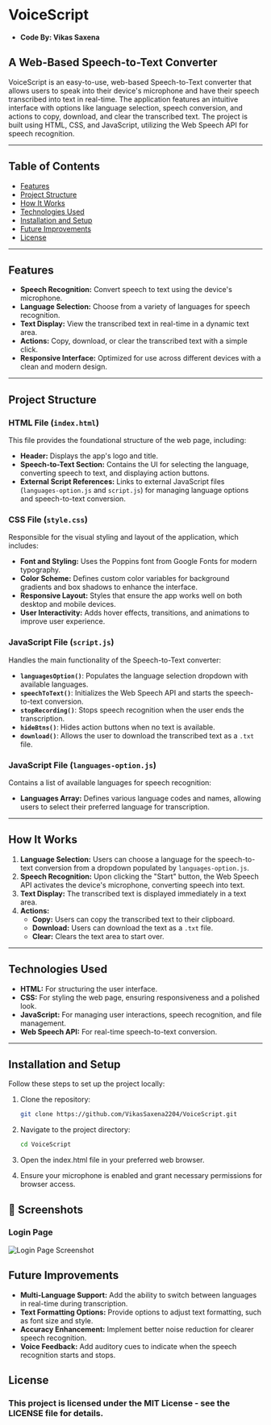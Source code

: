 # VoiceScript
- **Code By: Vikas Saxena**
## A Web-Based Speech-to-Text Converter

VoiceScript is an easy-to-use, web-based Speech-to-Text converter that allows users to speak into their device's microphone and have their speech transcribed into text in real-time. The application features an intuitive interface with options like language selection, speech conversion, and actions to copy, download, and clear the transcribed text. The project is built using HTML, CSS, and JavaScript, utilizing the Web Speech API for speech recognition.

---

## Table of Contents

- [Features](#features)
- [Project Structure](#project-structure)
- [How It Works](#how-it-works)
- [Technologies Used](#technologies-used)
- [Installation and Setup](#installation-and-setup)
- [Future Improvements](#future-improvements)
- [License](#license)

---

## Features

- **Speech Recognition:** Convert speech to text using the device's microphone.
- **Language Selection:** Choose from a variety of languages for speech recognition.
- **Text Display:** View the transcribed text in real-time in a dynamic text area.
- **Actions:** Copy, download, or clear the transcribed text with a simple click.
- **Responsive Interface:** Optimized for use across different devices with a clean and modern design.

---

## Project Structure

### HTML File (`index.html`)

This file provides the foundational structure of the web page, including:
- **Header:** Displays the app's logo and title.
- **Speech-to-Text Section:** Contains the UI for selecting the language, converting speech to text, and displaying action buttons.
- **External Script References:** Links to external JavaScript files (`languages-option.js` and `script.js`) for managing language options and speech-to-text conversion.

### CSS File (`style.css`)

Responsible for the visual styling and layout of the application, which includes:
- **Font and Styling:** Uses the Poppins font from Google Fonts for modern typography.
- **Color Scheme:** Defines custom color variables for background gradients and box shadows to enhance the interface.
- **Responsive Layout:** Styles that ensure the app works well on both desktop and mobile devices.
- **User Interactivity:** Adds hover effects, transitions, and animations to improve user experience.

### JavaScript File (`script.js`)

Handles the main functionality of the Speech-to-Text converter:
- **`languagesOption()`**: Populates the language selection dropdown with available languages.
- **`speechToText()`**: Initializes the Web Speech API and starts the speech-to-text conversion.
- **`stopRecording()`**: Stops speech recognition when the user ends the transcription.
- **`hideBtns()`**: Hides action buttons when no text is available.
- **`download()`**: Allows the user to download the transcribed text as a `.txt` file.

### JavaScript File (`languages-option.js`)

Contains a list of available languages for speech recognition:
- **Languages Array:** Defines various language codes and names, allowing users to select their preferred language for transcription.

---

## How It Works

1. **Language Selection:** Users can choose a language for the speech-to-text conversion from a dropdown populated by `languages-option.js`.
2. **Speech Recognition:** Upon clicking the "Start" button, the Web Speech API activates the device's microphone, converting speech into text.
3. **Text Display:** The transcribed text is displayed immediately in a text area.
4. **Actions:**
   - **Copy:** Users can copy the transcribed text to their clipboard.
   - **Download:** Users can download the text as a `.txt` file.
   - **Clear:** Clears the text area to start over.

---

## Technologies Used

- **HTML:** For structuring the user interface.
- **CSS:** For styling the web page, ensuring responsiveness and a polished look.
- **JavaScript:** For managing user interactions, speech recognition, and file management.
- **Web Speech API:** For real-time speech-to-text conversion.

---

## Installation and Setup

Follow these steps to set up the project locally:

1. Clone the repository:

   ```bash
   git clone https://github.com/VikasSaxena2204/VoiceScript.git

2. Navigate to the project directory:

   ```bash
   cd VoiceScript

3. Open the index.html file in your preferred web browser.

4. Ensure your microphone is enabled and grant necessary permissions for browser access.

## 📸 Screenshots

### Login Page
![Login Page Screenshot]()

## Future Improvements
- **Multi-Language Support:** Add the ability to     switch between languages in real-time during transcription.
- **Text Formatting Options:** Provide options to adjust text formatting, such as font size and style.
- **Accuracy Enhancement:** Implement better noise reduction for clearer speech recognition.
- **Voice Feedback:** Add auditory cues to indicate when the speech recognition starts and stops.

## License
### This project is licensed under the MIT License - see the LICENSE file for details.
